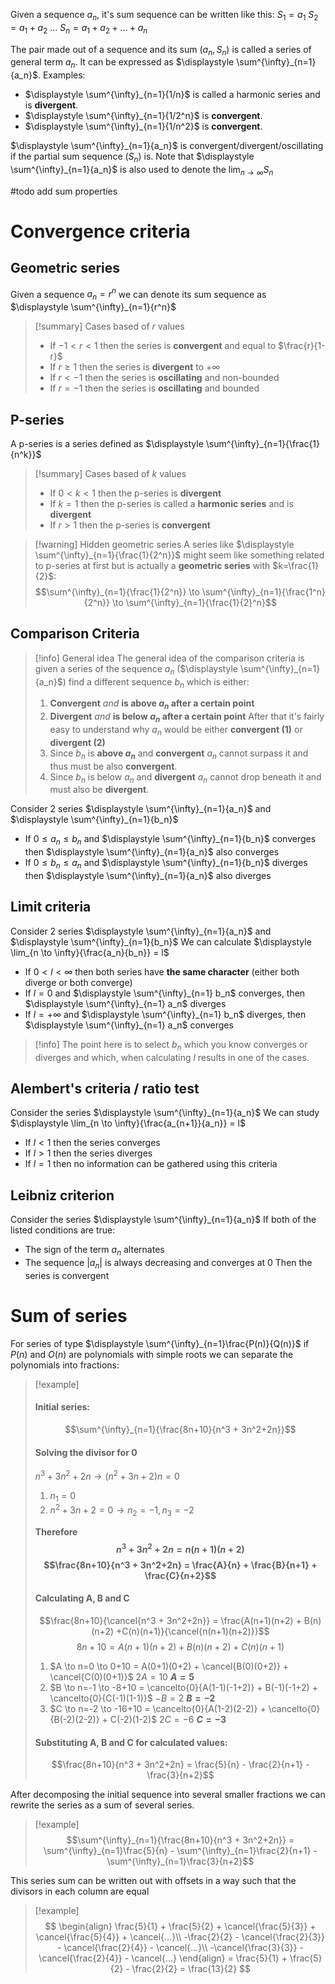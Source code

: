 Given a sequence $a_n,$ it's sum sequence can be written like this:
$S_1 = a_1$
$S_2 = a_1 + a_2$
$...$
$S_n = a_1 + a_2 + ... + a_n$

The pair made out of a sequence and its sum $(a_n, S_n)$ is called a series of general term $a_n$. It can be expressed as $\displaystyle \sum^{\infty}_{n=1}{a_n}$.
Examples:
- $\displaystyle \sum^{\infty}_{n=1}{1/n}$ is called a harmonic series and is **divergent**.
- $\displaystyle \sum^{\infty}_{n=1}{1/2^n}$ is **convergent**.
- $\displaystyle \sum^{\infty}_{n=1}{1/n^2}$ is **convergent**.

$\displaystyle \sum^{\infty}_{n=1}{a_n}$ is convergent/divergent/oscillating if the partial sum sequence ($S_n$) is. Note that $\displaystyle \sum^{\infty}_{n=1}{a_n}$ is also used to denote the $\displaystyle \lim_{n \to \infty}{S_n}$

#todo add sum properties


# Convergence criteria
## Geometric series
Given a sequence $a_n = r^n$ we can denote its sum sequence as $\displaystyle \sum^{\infty}_{n=1}{r^n}$
>[!summary] Cases based of $r$ values
>- If $-1 \lt r \lt 1$ then the series is **convergent** and equal to $\frac{r}{1-r}$ 
> - If $r \geq 1$ then the series is **divergent** to $+\infty$ 
> - If $r \lt -1$ then the series is **oscillating** and non-bounded
> - If $r = -1$ then the series is **oscillating** and bounded
## P-series
A p-series is a series defined as $\displaystyle \sum^{\infty}_{n=1}{\frac{1}{n^k}}$
>[!summary] Cases based of $k$ values
> - If $0 \lt k \lt 1$  then the p-series is **divergent**
> - If $k = 1$ then the p-series is called a **harmonic series**  and is **divergent** 
> - If $r \gt 1$ then the p-series is **convergent**

>[!warning] Hidden geometric series
>A series like $\displaystyle \sum^{\infty}_{n=1}{\frac{1}{2^n}}$ might seem like something related to p-series at first but is actually a **geometric series** with $k=\frac{1}{2}$: 
>$$\sum^{\infty}_{n=1}{\frac{1}{2^n}} \to \sum^{\infty}_{n=1}{\frac{1^n}{2^n}} \to \sum^{\infty}_{n=1}{\frac{1}{2}^n}$$

## Comparison Criteria

>[!info] General idea
>The general idea of the comparison criteria is given a series of the sequence $a_n$ ($\displaystyle \sum^{\infty}_{n=1}{a_n}$) find a different sequence $b_n$ which is either:
>1. **Convergent** *and* **is above $a_n$ after a certain point**
>2. **Divergent** *and* **is below $a_n$ after a certain point**
>After that it's fairly easy to understand why $a_n$ would be either **convergent (1)** or **divergent (2)**
>1. Since $b_n$ is **above $a_n$** and **convergent** $a_n$ cannot surpass it and thus must be also **convergent**.
>2. Since $b_n$ is below $a_n$ and **divergent** $a_n$ cannot drop beneath it and must also be **divergent**. 

Consider 2 series $\displaystyle \sum^{\infty}_{n=1}{a_n}$ and $\displaystyle \sum^{\infty}_{n=1}{b_n}$
- If $0 \leq a_n \leq b_n$ and $\displaystyle \sum^{\infty}_{n=1}{b_n}$ converges then $\displaystyle \sum^{\infty}_{n=1}{a_n}$ also converges
- If $0 \leq b_n \leq a_n$ and $\displaystyle \sum^{\infty}_{n=1}{b_n}$ diverges then $\displaystyle \sum^{\infty}_{n=1}{a_n}$ also diverges
## Limit criteria
Consider 2 series $\displaystyle \sum^{\infty}_{n=1}{a_n}$ and $\displaystyle \sum^{\infty}_{n=1}{b_n}$
We can calculate $\displaystyle \lim_{n \to \infty}{\frac{a_n}{b_n}} = l$
- If $0 \lt l \lt \infty$ then both series have **the same character** (either both diverge or both converge)
- If $l=0$ and $\displaystyle \sum^{\infty}_{n=1} b_n$ converges, then $\displaystyle \sum^{\infty}_{n=1} a_n$ diverges
- If $l=+\infty$ and $\displaystyle \sum^{\infty}_{n=1} b_n$ diverges, then $\displaystyle \sum^{\infty}_{n=1} a_n$ converges
>[!info] 
>The point here is to select $b_n$ which you know converges or diverges and which, when calculating $l$ results in one of the cases.

## Alembert's criteria / ratio test
Consider the series $\displaystyle \sum^{\infty}_{n=1}{a_n}$
We can study $\displaystyle \lim_{n \to \infty}{\frac{a_{n+1}}{a_n}} = l$
- If $l \lt 1$ then the series converges
- If $l \gt 1$ then the series diverges
- If $l = 1$ then no information can be gathered using this criteria

## Leibniz criterion
Consider the series $\displaystyle \sum^{\infty}_{n=1}{a_n}$
If both of the listed conditions are true:
- The sign of the term $a_n$ alternates
- The sequence $|a_n|$ is always decreasing and converges at 0
Then the series is convergent

# Sum of series
For series of type $\displaystyle \sum^{\infty}_{n=1}\frac{P(n)}{Q(n)}$ if $P(n)$ and $O(n)$ are polynomials with simple roots we can separate the polynomials into fractions:

>[!example]
>#### Initial series:
>$$\sum^{\infty}_{n=1}{\frac{8n+10}{n^3 + 3n^2+2n}}$$
>#### Solving the divisor for 0
>$n^3 + 3n^2+2n \to (n^2 + 3n+2)n = 0$
>1. $n_1=0$
>2. $n^2+3n+2 = 0 \to n_2 = -1, n_3 = -2$
>   
>**Therefore**
>**$$n^3 + 3n^2+2n = n(n+1)(n+2)$$**
>**$$\frac{8n+10}{n^3 + 3n^2+2n} = \frac{A}{n} + \frac{B}{n+1} + \frac{C}{n+2}$$**
>
>#### Calculating A, B and C
>$$\frac{8n+10}{\cancel{n^3 + 3n^2+2n}} = \frac{A(n+1)(n+2) + B(n)(n+2) +C(n)(n+1)}{\cancel{n(n+1)(n+2)}}$$
>$$8n+10 = A(n+1)(n+2) + B(n)(n+2) +C(n)(n+1)$$
>
>1. $A \to n=0 \to 0+10 = A(0+1)(0+2) + \cancel{B(0)(0+2)} + \cancel{C(0)(0+1)}$
>$2A = 10$
>**$A=5$**
>2. $B \to n=-1 \to -8+10 = \cancelto{0}{A(1-1)(-1+2)} + B(-1)(-1+2) + \cancelto{0}{C(-1)(1-1)}$
>$-B = 2$
>**$B=-2$**
>3. $C \to n=-2 \to -16+10 = \cancelto{0}{A(1-2)(2-2)} + \cancelto{0}{B(-2)(2-2)} + C(-2)(1-2)$
>$2C = -6$
>**$C=-3$**
>
>#### Substituting A, B and C for calculated values:
>$$\frac{8n+10}{n^3 + 3n^2+2n} = \frac{5}{n} - \frac{2}{n+1} - \frac{3}{n+2}$$

After decomposing the initial sequence into several smaller fractions we can rewrite the series as a sum of several series. 
>[!example] 
>$$\sum^{\infty}_{n=1}{\frac{8n+10}{n^3 + 3n^2+2n}} = \sum^{\infty}_{n=1}\frac{5}{n} - \sum^{\infty}_{n=1}\frac{2}{n+1} - \sum^{\infty}_{n=1}\frac{3}{n+2}$$

This series sum can be written out with offsets in a way such that the divisors in each column are equal
>[!example] 
>$$
>\begin{align} 
>\frac{5}{1} + \frac{5}{2} + \cancel{\frac{5}{3}} + \cancel{\frac{5}{4}} + \cancel{...}\\ 
>             -\frac{2}{2} - \cancel{\frac{2}{3}} - \cancel{\frac{2}{4}} - \cancel{...}\\
>             -\cancel{\frac{3}{3}} - \cancel{\frac{2}{4}} - \cancel{...}
>\end{align}
>= \frac{5}{1} + \frac{5}{2} - \frac{2}{2} = \frac{13}{2}
>$$

